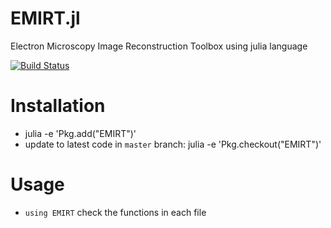 # EMIRT.jl
Electron Microscopy Image Reconstruction Toolbox using julia language

[![Build Status](https://travis-ci.org/seung-lab/EMIRT.jl.svg?branch=master)](https://travis-ci.org/seung-lab/EMIRT.jl)

# Installation
- julia -e 'Pkg.add("EMIRT")'
- update to latest code in `master` branch: julia -e 'Pkg.checkout("EMIRT")'

# Usage
- `using EMIRT`
check the functions in each file
